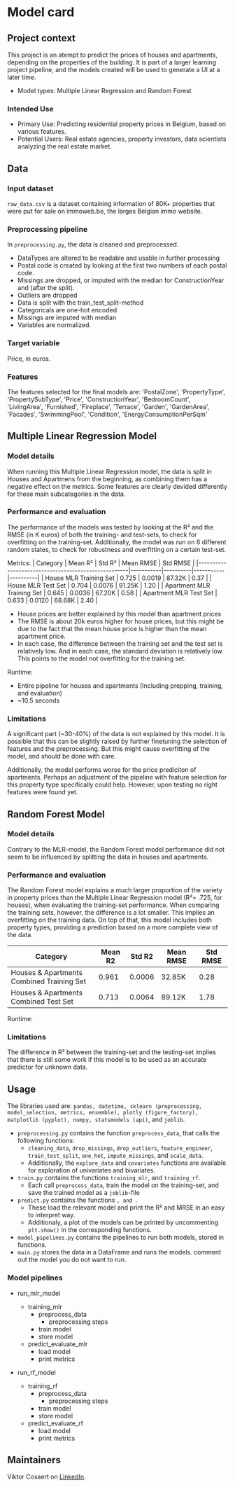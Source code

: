 # Model card

## Project context

This project is an atempt to predict the prices of houses and apartments, depending on the properties of the building. It is part of a larger learning project pipeline, and the models created will be used to generate a UI at a later time.

- Model types: Multiple Linear Regression and Random Forest

### Intended Use
- Primary Use: Predicting residential property prices in Belgium, based on various features.
- Potential Users: Real estate agencies, property investors, data scientists analyzing the real estate market.
## Data
### Input dataset 
`raw_data.csv` is a dataset containing information of 80K+ properties that were put for sale on immoweb.be, the larges Belgian immo website.

### Preprocessing pipeline
In `preprocessing.py`, the data is cleaned and preprocessed. 
- DataTypes are altered to be readable and usable in further processing
- Postal code is created by looking at the first two numbers of each postal code.
- Missings are dropped, or imputed with the median for ConstructionYear and  (after the split).
- Outliers are dropped
- Data is split with the train_test_split-method
- Categoricals are one-hot encoded
- Missings are imputed with median
- Variables are normalized.

### Target variable
Price, in euros.

### Features
The features selected for the final models are:
'PostalZone', 'PropertyType', 'PropertySubType', 'Price',
            'ConstructionYear', 'BedroomCount',
            'LivingArea', 'Furnished', 'Fireplace', 'Terrace',
            'Garden', 'GardenArea', 'Facades', 'SwimmingPool', 'Condition',
            'EnergyConsumptionPerSqm'

## Multiple Linear Regression Model

### Model details
When running this Multiple Linear Regression model, the data is split in Houses and Apartmens from the beginning, as combining them has a negative effect on the metrics. Some features are clearly devided differently for these main subcategories in the data.

### Performance and evaluation
The performance of the models was tested by looking at the R² and the RMSE (in K euros) of both the training- and test-sets, to check for overfitting on the training-set.
Additionally, the model was run on 6 different random states, to check for robustness and overfitting on a certain test-set.

Metrics:
| Category                                            | Mean R²   | Std R²   | Mean RMSE | Std RMSE |
|-----------------------------------------------------|-----------|----------|-----------|----------|
| House MLR Training Set                              | 0.725     | 0.0019   | 87.32K    | 0.37     |
| House MLR Test Set                                  | 0.704     | 0.0076   | 91.25K    | 1.20     |
| Apartment MLR Training Set                          | 0.645     | 0.0036   | 67.20K    | 0.58     |
| Apartment MLR Test Set                              | 0.633     | 0.0120   | 68.68K    | 2.40     |


- House prices are better explained by this model than apartment prices
- The RMSE is about 20k euros higher for house prices, but this might be due to the fact that the mean house price is higher than the mean apartment price.
- In each case, the difference between the training set and the test set is relatively low. And in each case, the standard deviation is relatively low. This points to the model not overfitting for the training set.

Runtime: 
- Entire pipeline for houses and apartments (Including prepping, training, and evaluation)
- ~10.5 seconds

### Limitations
A significant part (~30-40%) of the data is not explained by this model. It is possible that this can be slightly raised by further finetuning the selection of features and the preprocessing. But this might cause overfitting of the model, and should be done with care.

Additionally, the model performs worse for the price prediciton of apartments. Perhaps an adjustment of the pipeline with feature selection for this property type specifically could help. However, upon testing no right features were found yet.

## Random Forest Model

### Model details
Contrary to the MLR-model, the Random Forest model performance did not seem to be influenced by splitting the data in houses and apartments. 

### Performance and evaluation
The Random Forest model explains a much larger proportion of the variety in property prices than the Multiple Linear Regression model (R²= .725, for houses), when evaluating the training-set performance.
When comparing the training sets, however, the difference is a lot smaller. This implies an overfitting on the training data.
On top of that, this model includes both property types, providing a prediction based on a more complete view of the data.

| Category                                            | Mean R2   | Std R2   | Mean RMSE | Std RMSE |
|-----------------------------------------------------|-----------|----------|-----------|----------|
| Houses & Apartments Combined Training Set           | 0.961     | 0.0006   | 32.85K    | 0.28     |
| Houses & Apartments Combined Test Set               | 0.713     | 0.0064   | 89.12K    | 1.78     |

Runtime: 

### Limitations
The difference in R² between the training-set and the testing-set implies that there is still some work if this model is to be used as an accurate predictor for unknown data.

## Usage
The libraries used are:
 `pandas, datetime, sklearn (preprocessing, model_selection, metrics, ensemble), plotly (figure_factory), matplotlib (pyplot), numpy, statsmodels (api)`, and `joblib`.

- `preprocessing.py` contains the function `preprocess_data`, that calls the following functions: 
    - `cleaning_data`, `drop_missings`, `drop_outliers`, `feature_engineer`, `train_test_split`, `one_hot`, `impute_missings`, and `scale_data`. 
    - Additionally, the `explore_data` and `covariates` functions are available for exploration of univariates and bivariates.
- `train.py` contains the functions `training_mlr`, and `training_rf`. 
    - Each call `preprocess_data`, train the model on the training-set, and save the trained model as a `joblib`-file
- `predict.py` contains the functions ``, and ``. 
    - These load the relevant model and print the R² and MRSE in an easy to interpret way.
    - Additionaly, a plot of the models can be printed by uncommenting `plt.show()` in the corresponding functions.
- `model_pipelines.py` contains the pipelines to run both models, stored in functions.
- `main.py` stores the data in a DataFrame and runs the models. comment out the model you do not want to run.

### Model pipelines
- run_mlr_model
    - training_mlr
        - preprocess_data
            - preprocessing steps
        - train model
        - store model
    - predict_evaluate_mlr
        - load model
        - print metrics


- run_rf_model
    - training_rf
        - preprocess_data
            - preprocessing steps
        - train model
        - store model
    - predict_evaluate_rf
        - load model
        - print metrics

## Maintainers

Viktor Cosaert on [LinkedIn](https://www.linkedin.com/in/viktor-cosaert/).